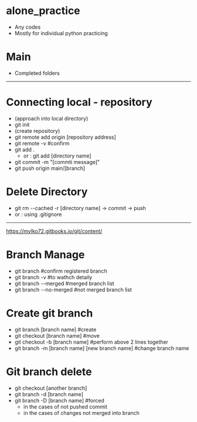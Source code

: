 # alone_practice
- Any codes
- Mostly for individual python practicing

# Main
- Completed folders

----------------------------------------------
# Connecting local - repository
- (approach into local directory)
- git init
- (create repository)
- git remote add origin [repository address]
- git remote -v   #confirm
- git add .
  - or : git add [directory name]
- git commit -m "[commti message]"
- git push origin main/[branch]

# Delete Directory
- git rm --cached -r [directory name] -> commit -> push
-   or : using .gitignore

----------------------------------------------
https://mylko72.gitbooks.io/git/content/
# Branch Manage
- git branch   #confirm registered branch
- git branch -v   #to wathch detaily
- git branch --merged   #merged branch list
- git branch --no-merged   #not merged branch list

# Create git branch
- git branch [branch name]   #create
- git checkout [branch name]   #move
- git checkout -b [branch name]   #perform above 2 lines together
- git branch -m [branch name] [new branch name]   #change branch name


# Git branch delete
- git checkout [another branch]
- git branch -d [branch name]
- git branch -D [branch name]   #forced
  - in the cases of not pushed commit 
  - in the cases of changes not merged into branch
